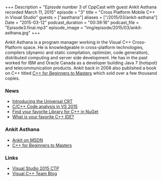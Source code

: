+++
Description = "Episode number 3 of CppCast with guest Ankit Asthana recorded March 11, 2015"
episode = "3"
title = "Cross Platform Mobile C++ in Visual Studio"
guests = ["aasthana"]
aliases = ["/2015/03/ankit-asthana"]
Date = "2015-03-12"
podcast_duration = "00:39:16"
podcast_file = "Episode3.final.mp3"
episode_image = "img/episode/2015/03/ankit-asthana.jpg"
+++

Ankit Asthana is a program manager working in the Visual C++ Cross-Platform space. He is knowledgeable in cross-platform technologies, compilers (dynamic and static compilation, optimizer, code generation), distributed computing and server side development. He has in the past worked for IBM and Oracle Canada as a developer building Java 7 (hotspot) and telecommunication products. Ankit back in 2008 also published a book on C++ titled [C++ for Beginners to Masters](http://amzn.to/1AiKa3c) which sold over a few thousand copies.

### News ###

 - [Introducing the Universal CRT](http://blogs.msdn.com/b/vcblog/archive/2015/03/03/introducing-the-universal-crt.aspx)
 - [C/C++ Code analysis in VS 2015](http://blogs.msdn.com/b/vcblog/archive/2015/02/02/c-c-code-analysis-in-vs2015.aspx)
 - [Find your favorite Library for C++ in NuGet](http://blogs.msdn.com/b/vcblog/archive/2015/02/13/find-your-favorite-library-for-c-in-nuget.aspx)
 - [What is your favorite C++ IDE?](https://polldaddy.com/poll/8676351/?view=results)
 
### Ankit Asthana ###

 - [Ankit on MSDN](https://social.msdn.microsoft.com/profile/ankit%20asthana/)
 - [C++ for Beginners to Masters](http://amzn.to/1AiKa3c)
 
### Links ###

 - [Visual Studio 2015 CTP](https://www.visualstudio.com/en-us/news/vs2015-vs.aspx)
 - [Visual C++ Team Blog](http://blogs.msdn.com/b/vcblog/)

